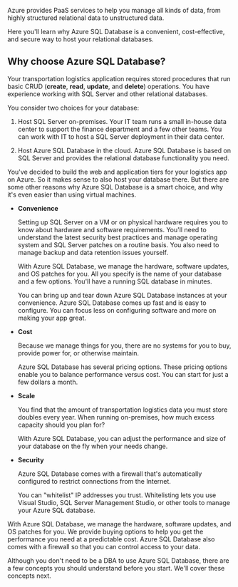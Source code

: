Azure provides PaaS services to help you manage all kinds of data, from highly structured relational data to unstructured data.

Here you'll learn why Azure SQL Database is a convenient, cost-effective, and secure way to host your relational databases.

## Why choose Azure SQL Database?

Your transportation logistics application requires stored procedures that run basic CRUD (**create**, **read**, **update**, and **delete**) operations. You have experience working with SQL Server and other relational databases.

You consider two choices for your database:

1. Host SQL Server on-premises. Your IT team runs a small in-house data center to support the finance department and a few other teams. You can work with IT to host a SQL Server deployment in their data center.

1. Host Azure SQL Database in the cloud. Azure SQL Database is based on SQL Server and provides the relational database functionality you need.

You've decided to build the web and application tiers for your logistics app on Azure. So it makes sense to also host your database there. But there are some other reasons why Azure SQL Database is a smart choice, and why it's even easier than using virtual machines.

- **Convenience**

    Setting up SQL Server on a VM or on physical hardware requires you to know about hardware and software requirements. You'll need to understand the latest security best practices and manage operating system and SQL Server patches on a routine basis. You also need to manage backup and data retention issues yourself.

    With Azure SQL Database, we manage the hardware, software updates, and OS patches for you. All you specify is the name of your database and a few options. You'll have a running SQL database in minutes.

    You can bring up and tear down Azure SQL Database instances at your convenience. Azure SQL Database comes up fast and is easy to configure. You can focus less on configuring software and more on making your app great.

- **Cost**

    Because we manage things for you, there are no systems for you to buy, provide power for, or otherwise maintain.

    Azure SQL Database has several pricing options. These pricing options enable you to balance performance versus cost. You can start for just a few dollars a month.

- **Scale**

    You find that the amount of transportation logistics data you must store doubles every year. When running on-premises, how much excess capacity should you plan for?

    With Azure SQL Database, you can adjust the performance and size of your database on the fly when your needs change.

- **Security**

    Azure SQL Database comes with a firewall that's automatically configured to restrict connections from the Internet.

    You can "whitelist" IP addresses you trust. Whitelisting lets you use Visual Studio, SQL Server Management Studio, or other tools to manage your Azure SQL database.

With Azure SQL Database, we manage the hardware, software updates, and OS patches for you. We provide buying options to help you get the performance you need at a predictable cost. Azure SQL Database also comes with a firewall so that you can control access to your data.

Although you don't need to be a DBA to use Azure SQL Database, there are a few concepts you should understand before you start. We'll cover these concepts next.
